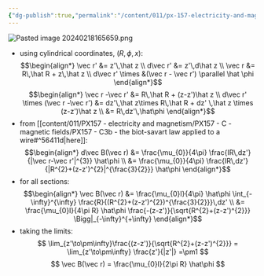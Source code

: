 ```yaml
---
{"dg-publish":true,"permalink":"/content/011/px-157-electricity-and-magnetism/px-157-c-magnetic-fields/px-157-c3c-magnetic-field-of-a-straight-wire/","noteIcon":"1","created":"2025-08-27T13:14:00.248+01:00","updated":"2024-11-26T20:09:31.000+00:00"}
---
```


![Pasted image 20240218165659.png](/img/user/pics/Pasted%20image%2020240218165659.png) 
- using cylindrical coordinates, $(R,\phi,x):$
$$\begin{align*}
		\vec r' &= z'\,\hat z \\
		d\vec r' &= z'\,d\hat z \\
		\vec r &= R\,\hat R + z\,\hat z \\
		d\vec r' \times &(\vec r - \vec r') \parallel \hat \phi
\end{align*}$$
$$\begin{align*}
	\vec r -\vec r' &= R\,\hat R + (z-z')\hat z \\
	d\vec r' \times (\vec r -\vec r') &= dz'\,\hat z\times R\,\hat R + dz' \,\hat z \times (z-z')\hat z \\
	&= R\,dz'\,\hat\phi
\end{align*}$$
- from [[content/011/PX157 - electricity and magnetism/PX157 - C - magnetic fields/PX157 - C3b - the biot-savart law applied to a wire#^56411d\|here]]:
$$\begin{align*}
	d\vec B(\vec r) &= \frac{\mu_{0}}{4\pi} \frac{IR\,dz'}{|\vec r-\vec r'|^{3}} \hat\phi \\
	&= \frac{\mu_{0}}{4\pi} \frac{IR\,dz'}{|R^{2}+(z-z')^{2}|^{\frac{3}{2}}} \hat\phi
\end{align*}$$
- for all sections:
$$\begin{align*}
	\vec B(\vec r) &= \frac{\mu_{0}I}{4\pi} \hat\phi \int_{-\infty}^{\infty} \frac{R}{(R^{2}+(z-z')^{2})^{\frac{3}{2}}}\,dz' \\
	&= \frac{\mu_{0}I}{4\pi R} \hat\phi \frac{-(z-z')}{\sqrt{R^{2}+(z-z')^{2}}} \Bigg|_{-\infty}^{+\infty}
\end{align*}$$
- taking the limits:
$$
\lim_{z'\to\pm\infty}\frac{(z-z')}{\sqrt{R^{2}+(z-z')^{2}}} = \lim_{z'\to\pm\infty} \frac{z'}{|z'|} =\pm1
$$
$$
\vec B(\vec r) = \frac{\mu_{0}I}{2\pi R} \hat\phi
$$
